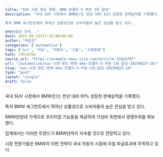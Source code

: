 ```yaml
---
title: "SUV 시장 판도 변화, BMW 모델이 5 부문 1위 달성"
description: "국내 SUV 시장에서 BMW은/는 전년 대비 61% 성장한 판매실적을 기록했다.

특히 BMW 세그먼트에서 뛰어난 상품성으로 소비자들의 높은 관심을 받고 있다.

BMW만원대 가격..."
date: 2025-08-23T17:10:00+09:00
author: "박준호"
categories: ['automotive']
tags: ['뉴스', '이슈', '자동차', '기술', '시장동향']
hash: c952a76a
source_url: "https://example-news-site.com/article-728a576f"
url: "/automotive/suv-시장-판도-변화-bmw-모델이-5-부문-1위-달성-20250823-10/"
slug: "suv-시장-판도-변화-bmw-모델이-5-부문-1위-달성-20250823-10"
type: "post"
layout: "single"
draft: false
---
```


국내 SUV 시장에서 BMW은/는 전년 대비 61% 성장한 판매실적을 기록했다.

특히 BMW 세그먼트에서 뛰어난 상품성으로 소비자들의 높은 관심을 받고 있다.

BMW만원대 가격으로 프리미엄 기능들을 제공하여 가성비 측면에서 경쟁우위를 확보했다.

업계에서는 이러한 트렌드가 BMW년까지 지속될 것으로 전망하고 있다.

시장 전문가들은 BMW의 이번 전략이 국내 자동차 시장에 미칠 파급효과에 주목하고 있다.
